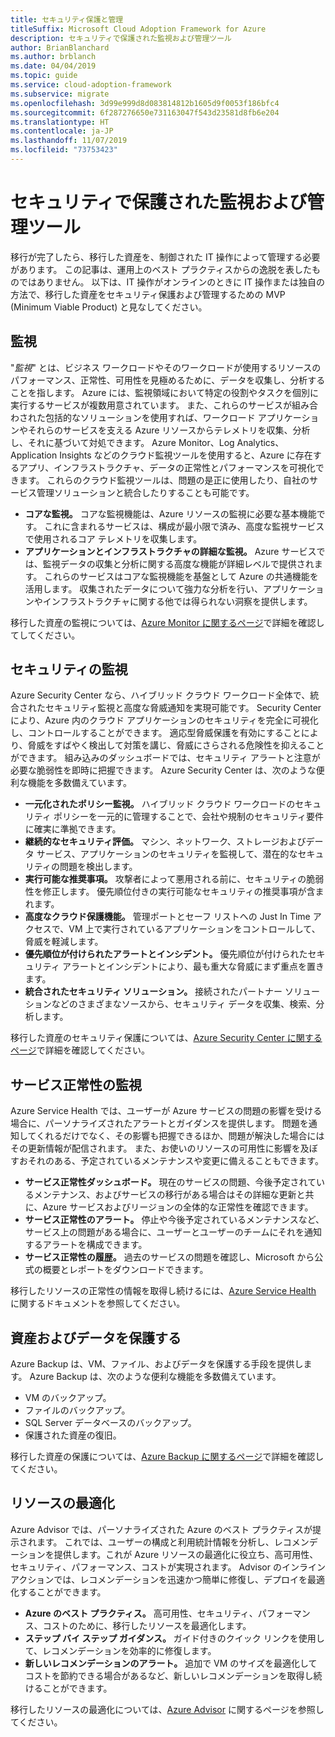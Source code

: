 ```yaml
---
title: セキュリティ保護と管理
titleSuffix: Microsoft Cloud Adoption Framework for Azure
description: セキュリティで保護された監視および管理ツール
author: BrianBlanchard
ms.author: brblanch
ms.date: 04/04/2019
ms.topic: guide
ms.service: cloud-adoption-framework
ms.subservice: migrate
ms.openlocfilehash: 3d99e999d8d083814812b1605d9f0053f186bfc4
ms.sourcegitcommit: 6f287276650e731163047f543d23581d8fb6e204
ms.translationtype: HT
ms.contentlocale: ja-JP
ms.lasthandoff: 11/07/2019
ms.locfileid: "73753423"
---
```

# <a name="secure-monitoring-and-management-tools"></a>セキュリティで保護された監視および管理ツール

移行が完了したら、移行した資産を、制御された IT 操作によって管理する必要があります。 この記事は、運用上のベスト プラクティスからの逸脱を表したものではありません。 以下は、IT 操作がオンラインのときに IT 操作または独自の方法で、移行した資産をセキュリティ保護および管理するための MVP (Minimum Viable Product) と見なしてください。

## <a name="monitoring"></a>監視

"*監視*" とは、ビジネス ワークロードやそのワークロードが使用するリソースのパフォーマンス、正常性、可用性を見極めるために、データを収集し、分析することを指します。 Azure には、監視領域において特定の役割やタスクを個別に実行するサービスが複数用意されています。 また、これらのサービスが組み合わされた包括的なソリューションを使用すれば、ワークロード アプリケーションやそれらのサービスを支える Azure リソースからテレメトリを収集、分析し、それに基づいて対処できます。 Azure Monitor、Log Analytics、Application Insights などのクラウド監視ツールを使用すると、Azure に存在するアプリ、インフラストラクチャ、データの正常性とパフォーマンスを可視化できます。 これらのクラウド監視ツールは、問題の是正に使用したり、自社のサービス管理ソリューションと統合したりすることも可能です。

- **コアな監視。** コアな監視機能は、Azure リソースの監視に必要な基本機能です。 これに含まれるサービスは、構成が最小限で済み、高度な監視サービスで使用されるコア テレメトリを収集します。
- **アプリケーションとインフラストラクチャの詳細な監視。** Azure サービスでは、監視データの収集と分析に関する高度な機能が詳細レベルで提供されます。 これらのサービスはコアな監視機能を基盤として Azure の共通機能を活用します。 収集されたデータについて強力な分析を行い、アプリケーションやインフラストラクチャに関する他では得られない洞察を提供します。

移行した資産の監視については、[Azure Monitor に関するページ](https://docs.microsoft.com/azure/azure-monitor/overview)で詳細を確認してしてください。

## <a name="security-monitoring"></a>セキュリティの監視

Azure Security Center なら、ハイブリッド クラウド ワークロード全体で、統合されたセキュリティ監視と高度な脅威通知を実現可能です。 Security Center により、Azure 内のクラウド アプリケーションのセキュリティを完全に可視化し、コントロールすることができます。 適応型脅威保護を有効にすることにより、脅威をすばやく検出して対策を講じ、脅威にさらされる危険性を抑えることができます。 組み込みのダッシュボードでは、セキュリティ アラートと注意が必要な脆弱性を即時に把握できます。 Azure Security Center は、次のような便利な機能を多数備えています。

- **一元化されたポリシー監視。** ハイブリッド クラウド ワークロードのセキュリティ ポリシーを一元的に管理することで、会社や規制のセキュリティ要件に確実に準拠できます。
- **継続的なセキュリティ評価。** マシン、ネットワーク、ストレージおよびデータ サービス、アプリケーションのセキュリティを監視して、潜在的なセキュリティの問題を検出します。
- **実行可能な推奨事項。** 攻撃者によって悪用される前に、セキュリティの脆弱性を修正します。 優先順位付きの実行可能なセキュリティの推奨事項が含まれます。
- **高度なクラウド保護機能。** 管理ポートとセーフ リストへの Just In Time アクセスで、VM 上で実行されているアプリケーションをコントロールして、脅威を軽減します。
- **優先順位が付けられたアラートとインシデント。** 優先順位が付けられたセキュリティ アラートとインシデントにより、最も重大な脅威にまず重点を置きます。
- **統合されたセキュリティ ソリューション。** 接続されたパートナー ソリューションなどのさまざまなソースから、セキュリティ データを収集、検索、分析します。

移行した資産のセキュリティ保護については、[Azure Security Center に関するページ](https://docs.microsoft.com/azure/security-center)で詳細を確認してください。

## <a name="service-health-monitoring"></a>サービス正常性の監視

Azure Service Health では、ユーザーが Azure サービスの問題の影響を受ける場合に、パーソナライズされたアラートとガイダンスを提供します。 問題を通知してくれるだけでなく、その影響も把握できるほか、問題が解決した場合にはその更新情報が配信されます。 また、お使いのリソースの可用性に影響を及ぼすおそれのある、予定されているメンテナンスや変更に備えることもできます。

- **サービス正常性ダッシュボード。** 現在のサービスの問題、今後予定されているメンテナンス、およびサービスの移行がある場合はその詳細な更新と共に、Azure サービスおよびリージョンの全体的な正常性を確認できます。
- **サービス正常性のアラート。** 停止や今後予定されているメンテナンスなど、サービス上の問題がある場合に、ユーザーとユーザーのチームにそれを通知するアラートを構成できます。
- **サービス正常性の履歴。** 過去のサービスの問題を確認し、Microsoft から公式の概要とレポートをダウンロードできます。

移行したリソースの正常性の情報を取得し続けるには、[Azure Service Health](https://docs.microsoft.com/azure/service-health) に関するドキュメントを参照してください。

## <a name="protect-assets-and-data"></a>資産およびデータを保護する

Azure Backup は、VM、ファイル、およびデータを保護する手段を提供します。 Azure Backup は、次のような便利な機能を多数備えています。

- VM のバックアップ。
- ファイルのバックアップ。
- SQL Server データベースのバックアップ。
- 保護された資産の復旧。

移行した資産の保護については、[Azure Backup に関するページ](https://docs.microsoft.com/azure/backup)で詳細を確認してください。

## <a name="optimize-resources"></a>リソースの最適化

Azure Advisor では、パーソナライズされた Azure のベスト プラクティスが提示されます。 これでは、ユーザーの構成と利用統計情報を分析し、レコメンデーションを提供します。これが Azure リソースの最適化に役立ち、高可用性、セキュリティ、パフォーマンス、コストが実現されます。 Advisor のインライン アクションでは、レコメンデーションを迅速かつ簡単に修復し、デプロイを最適化することができます。

- **Azure のベスト プラクティス。** 高可用性、セキュリティ、パフォーマンス、コストのために、移行したリソースを最適化します。
- **ステップ バイ ステップ ガイダンス。** ガイド付きのクイック リンクを使用して、レコメンデーションを効率的に修復します。
- **新しいレコメンデーションのアラート。** 追加で VM のサイズを最適化してコストを節約できる場合があるなど、新しいレコメンデーションを取得し続けることができます。

移行したリソースの最適化については、[Azure Advisor](https://docs.microsoft.com/azure/advisor/advisor-overview) に関するページを参照してください。
